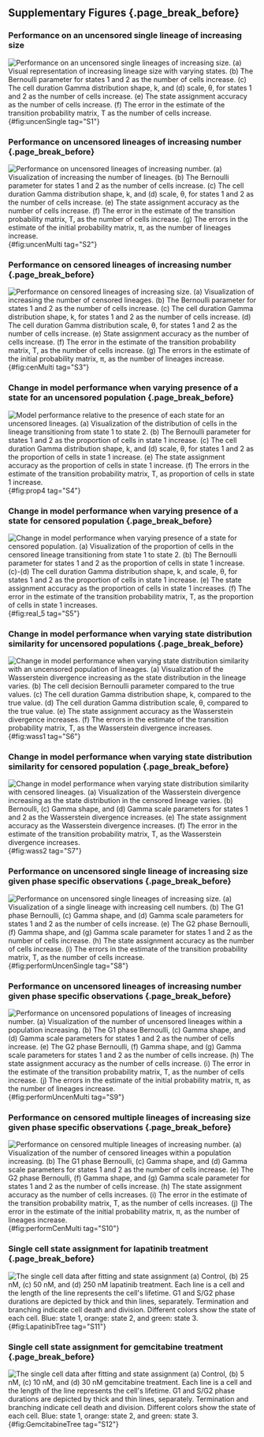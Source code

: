 ## Supplementary Figures {.page_break_before}

### Performance on an uncensored single lineage of increasing size

![**Performance on an uncensored single lineages of increasing size.** (a) Visual representation of increasing lineage size with varying states. (b) The Bernoulli parameter for states 1 and 2 as the number of cells increase. (c) The cell duration Gamma distribution shape, k, and (d) scale, θ, for states 1 and 2 as the number of cells increase. (e) The state assignment accuracy as the number of cells increase. (f) The error in the estimate of the transition probability matrix, T as the number of cells increase.](figureS01.svg){#fig:uncenSingle tag="S1"}

### Performance on uncensored lineages of increasing number {.page_break_before}

![**Performance on uncensored lineages of increasing number.** (a) Visualization of increasing the number of lineages. (b) The Bernoulli parameter for states 1 and 2 as the number of cells increase. (c) The cell duration Gamma distribution shape, k, and (d) scale, θ, for states 1 and 2 as the number of cells increase. (e) The state assignment accuracy as the number of cells increase. (f) The error in the estimate of the transition probability matrix, T, as the number of cells increase. (g) The errors in the estimate of the initial probability matrix, π, as the number of lineages increase.](figureS02.svg){#fig:uncenMulti tag="S2"}

### Performance on censored lineages of increasing number {.page_break_before}

![**Performance on censored lineages of increasing size.** (a) Visualization of increasing the number of censored lineages. (b) The Bernoulli parameter for states 1 and 2 as the number of cells increase. (c) The cell duration Gamma distribution shape, k, for states 1 and 2 as the number of cells increase. (d) The cell duration Gamma distribution scale, θ, for states 1 and 2 as the number of cells increase. (e) State assignment accuracy as the number of cells increase. (f) The error in the estimate of the transition probability matrix, T, as the number of cells increase. (g) The errors in the estimate of the initial probability matrix, π, as the number of lineages increase.](figureS03.svg){#fig:cenMulti tag="S3"}

### Change in model performance when varying presence of a state for an uncensored population {.page_break_before}

![**Model performance relative to the presence of each state for an uncensored lineages.** (a) Visualization of the distribution of cells in the lineage transitioning from state 1 to state 2. (b) The Bernoulli parameter for states 1 and 2 as the proportion of cells in state 1 increase. (c) The cell duration Gamma distribution shape, k, and (d) scale, θ, for states 1 and 2 as the proportion of cells in state 1 increase. (e) The state assignment accuracy as the proportion of cells in state 1 increase. (f) The errors in the estimate of the transition probability matrix, T, as proportion of cells in state 1 increase.](figureS04.svg){#fig:prop4 tag="S4"}

### Change in model performance when varying presence of a state for censored population {.page_break_before}

![**Change in model performance when varying presence of a state for censored population.** (a) Visualization of the proportion of cells in the censored lineage transitioning from state 1 to state 2. (b) The Bernoulli parameter for states 1 and 2 as the proportion of cells in state 1 increase. (c)-(d) The cell duration Gamma distribution shape, k, and scale, θ, for states 1 and 2 as the proportion of cells in state 1 increase. (e) The state assignment accuracy as the proportion of cells in state 1 increases. (f) The error in the estimate of the transition probability matrix, T, as the proportion of cells in state 1 increases.](figureS05.svg){#fig:real_5 tag="S5"}

### Change in model performance when varying state distribution similarity for uncensored populations {.page_break_before}

![**Change in model performance when varying state distribution similarity with an uncensored population of lineages.** (a) Visualization of the Wasserstein divergence increasing as the state distribution in the lineage varies. (b) The cell decision Bernoulli parameter compared to the true values. (c) The cell duration Gamma distribution shape, k, compared to the true value. (d) The cell duration Gamma distribution scale, θ, compared to the true value. (e) The state assignment accuracy as the Wasserstein divergence increases. (f) The errors in the estimate of the transition probability matrix, T, as the Wasserstein divergence increases.](figureS06.svg){#fig:wass1 tag="S6"}

### Change in model performance when varying state distribution similarity for censored population {.page_break_before}

![**Change in model performance when varying state distribution similarity with censored lineages.** (a) Visualization of the Wasserstein divergence increasing as the state distribution in the censored lineage varies. (b) Bernoulli, (c) Gamma shape, and (d) Gamma scale parameters for states 1 and 2 as the Wasserstein divergence increases. (e) The state assignment accuracy as the Wasserstein divergence increases. (f) The error in the estimate of the transition probability matrix, T, as the Wasserstein divergence increases.](figureS07.svg){#fig:wass2 tag="S7"}

### Performance on uncensored single lineage of increasing size given phase specific observations {.page_break_before}

![**Performance on uncensored single lineages of increasing size.** (a) Visualization of a single lineage with increasing cell numbers. (b) The G1 phase Bernoulli, (c) Gamma shape, and (d) Gamma scale parameters for states 1 and 2 as the number of cells increase. (e) The G2 phase Bernoulli, (f) Gamma shape, and (g) Gamma scale parameter for states 1 and 2 as the number of cells increase. (h) The state assignment accuracy as the number of cells increase. (i) The errors in the estimate of the transition probability matrix, T, as the number of cells increase.](figureS08.svg){#fig:performUncenSingle tag="S8"}

### Performance on uncensored lineages of increasing number given phase specific observations {.page_break_before}

![**Performance on uncensored populations of lineages of increasing number.** (a) Visualization of the number of uncensored lineages within a population increasing. (b) The G1 phase Bernoulli, (c) Gamma shape, and (d) Gamma scale parameters for states 1 and 2 as the number of cells increase. (e) The G2 phase Bernoulli, (f) Gamma shape, and (g) Gamma scale parameters for states 1 and 2 as the number of cells increase. (h) The state assignment accuracy as the number of cells increase. (i) The error in the estimate of the transition probability matrix, T, as the number of cells increase. (j) The errors in the estimate of the initial probability matrix, π, as the number of lineages increase.](figureS09.svg){#fig:performUncenMulti tag="S9"}

### Performance on censored multiple lineages of increasing size given phase specific observations {.page_break_before}

![**Performance on censored multiple lineages of increasing number.** (a) Visualization of the number of censored lineages within a population increasing. (b) The G1 phase Bernoulli, (c) Gamma shape, and (d) Gamma scale parameters for states 1 and 2 as the number of cells increase. (e) The G2 phase Bernoulli, (f) Gamma shape, and (g) Gamma scale parameter for states 1 and 2 as the number of cells increase. (h) The state assignment accuracy as the number of cells increases. (i) The error in the estimate of the transition probability matrix, T, as the number of cells increases. (j) The error in the estimate of the initial probability matrix, π, as the number of lineages increase.](figureS10.svg){#fig:performCenMulti tag="S10"}

### Single cell state assignment for lapatinib treatment {.page_break_before}
![**The single cell data after fitting and state assignment** (a) Control, (b) 25 nM, (c) 50 nM, and (d) 250 nM lapatinib treatment. Each line is a cell and the length of the line represents the cell's lifetime. G1 and S/G2 phase durations are depicted by thick and thin lines, separately. Termination and branching indicate cell death and division. Different colors show the state of each cell. Blue: state 1, orange: state 2, and green: state 3.](figureS11.svg){#fig:LapatinibTree tag="S11"}

### Single cell state assignment for gemcitabine treatment {.page_break_before}
![**The single cell data after fitting and state assignment** (a) Control, (b) 5 nM, (c) 10 nM, and (d) 30 nM gemcitabine treatment. Each line is a cell and the length of the line represents the cell's lifetime. G1 and S/G2 phase durations are depicted by thick and thin lines, separately. Termination and branching indicate cell death and division. Different colors show the state of each cell. Blue: state 1, orange: state 2, and green: state 3.](figureS12.svg){#fig:GemcitabineTree tag="S12"}
